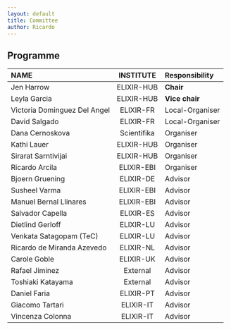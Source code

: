 ```yaml
---
layout: default
title: Committee
author: Ricardo
---
```

## Programme

|**NAME**|**INSTITUTE**|**Responsibility**|
|:---------------------|:----------------:|:----------|
| Jen Harrow                 | ELIXIR-HUB  | **Chair**  | 
| Leyla Garcia               | ELIXIR-HUB  | **Vice chair** | 
| Victoria Dominguez Del Angel  | ELIXIR-FR   | Local-Organiser  | 
| David Salgado              | ELIXIR-FR   | Local-Organiser  | 
| Dana Cernoskova            | Scientifika | Organiser  | 
| Kathi Lauer                | ELIXIR-HUB  | Organiser  | 
| Sirarat Sarntivijai        | ELIXIR-HUB  | Organiser  | 
| Ricardo Arcila             | ELIXIR-EBI  | Organiser  | 
| Bjoern Gruening            | ELIXIR-DE   | Advisor    | 
| Susheel Varma              | ELIXIR-EBI  | Advisor    | 
| Manuel Bernal Llinares     | ELIXIR-EBI  | Advisor    | 
| Salvador Capella           | ELIXIR-ES   | Advisor    | 
| Dietlind Gerloff           | ELIXIR-LU   | Advisor    | 
| Venkata Satagopam (TeC)    | ELIXIR-LU   | Advisor    | 
| Ricardo de Miranda Azevedo | ELIXIR-NL   | Advisor    | 
| Carole Goble               | ELIXIR-UK   | Advisor    | 
| Rafael Jiminez             | External    | Advisor    | 
| Toshiaki Katayama          | External    | Advisor    | 
| Daniel Faria               | ELIXIR-PT   | Advisor    | 
| Giacomo Tartari            | ELIXIR-IT   | Advisor    | 
| Vincenza Colonna           | ELIXIR-IT   | Advisor    | 


